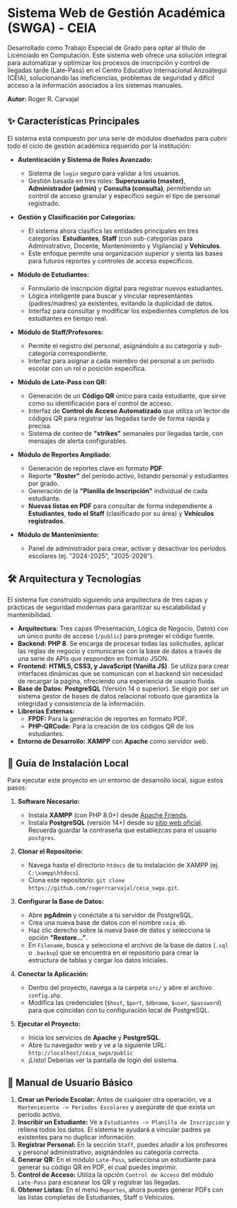 # Sistema Web de Gestión Académica (SWGA) - CEIA

Desarrollado como Trabajo Especial de Grado para optar al título de Licenciado en Computación. Este sistema web ofrece una solución integral para automatizar y optimizar los procesos de inscripción y control de llegadas tarde (Late-Pass) en el Centro Educativo Internacional Anzoátegui (CEIA), solucionando las ineficiencias, problemas de seguridad y difícil acceso a la información asociados a los sistemas manuales.

**Autor:** Roger R. Carvajal

## ✨ Características Principales

El sistema está compuesto por una serie de módulos diseñados para cubrir todo el ciclo de gestión académica requerido por la institución:

* **Autenticación y Sistema de Roles Avanzado:**
    * Sistema de `login` seguro para validar a los usuarios.
    * Gestión basada en tres roles: **Superusuario (master)**, **Administrador (admin)** y **Consulta (consulta)**, permitiendo un control de acceso granular y específico según el tipo de personal registrado.

* **Gestión y Clasificación por Categorías:**
    * El sistema ahora clasifica las entidades principales en tres categorías: **Estudiantes**, **Staff** (con sub-categorías para Administrativo, Docente, Mantenimiento y Vigilancia) y **Vehículos**.
    * Este enfoque permite una organización superior y sienta las bases para futuros reportes y controles de acceso específicos.

* **Módulo de Estudiantes:**
    * Formulario de inscripción digital para registrar nuevos estudiantes.
    * Lógica inteligente para buscar y vincular representantes (padres/madres) ya existentes, evitando la duplicidad de datos.
    * Interfaz para consultar y modificar los expedientes completos de los estudiantes en tiempo real.

* **Módulo de Staff/Profesores:**
    * Permite el registro del personal, asignándolo a su categoría y sub-categoría correspondiente.
    * Interfaz para asignar a cada miembro del personal a un período escolar con un rol o posición específica.

* **Módulo de Late-Pass con QR:**
    * Generación de un **Código QR** único para cada estudiante, que sirve como su identificación para el control de acceso.
    * Interfaz de **Control de Acceso Automatizado** que utiliza un lector de códigos QR para registrar las llegadas tarde de forma rápida y precisa.
    * Sistema de conteo de **"strikes"** semanales por llegadas tarde, con mensajes de alerta configurables.

* **Módulo de Reportes Ampliado:**
    * Generación de reportes clave en formato **PDF**.
    * Reporte **"Roster"** del período activo, listando personal y estudiantes por grado.
    * Generación de la **"Planilla de Inscripción"** individual de cada estudiante.
    * **Nuevas listas en PDF** para consultar de forma independiente a **Estudiantes**, **todo el Staff** (clasificado por su área) y **Vehículos registrados**.

* **Módulo de Mantenimiento:**
    * Panel de administrador para crear, activar y desactivar los períodos escolares (ej. "2024-2025", "2025-2026").

## 🛠️ Arquitectura y Tecnologías

El sistema fue construido siguiendo una arquitectura de tres capas y prácticas de seguridad modernas para garantizar su escalabilidad y mantenibilidad.

* **Arquitectura:** Tres capas (Presentación, Lógica de Negocio, Datos) con un único punto de acceso (`/public`) para proteger el código fuente.
* **Backend:** **PHP 8**. Se encarga de procesar todas las solicitudes, aplicar las reglas de negocio y comunicarse con la base de datos a través de una serie de APIs que responden en formato JSON.
* **Frontend:** **HTML5, CSS3, y JavaScript (Vanilla JS)**. Se utiliza para crear interfaces dinámicas que se comunican con el backend sin necesidad de recargar la página, ofreciendo una experiencia de usuario fluida.
* **Base de Datos:** **PostgreSQL** (Versión 14 o superior). Se eligió por ser un sistema gestor de bases de datos relacional robusto que garantiza la integridad y consistencia de la información.
* **Librerías Externas:**
    * **FPDF:** Para la generación de reportes en formato PDF.
    * **PHP-QRCode:** Para la creación de los códigos QR de los estudiantes.
* **Entorno de Desarrollo:** **XAMPP** con **Apache** como servidor web.

## 🚀 Guía de Instalación Local

Para ejecutar este proyecto en un entorno de desarrollo local, sigue estos pasos:

1.  **Software Necesario:**
    * Instala **XAMPP** (con PHP 8.0+) desde [Apache Friends](https://www.apachefriends.org/index.html).
    * Instala **PostgreSQL** (versión 14+) desde su [sitio web oficial](https://www.postgresql.org/download/). Recuerda guardar la contraseña que establezcas para el usuario `postgres`.

2.  **Clonar el Repositorio:**
    * Navega hasta el directorio `htdocs` de tu instalación de XAMPP (ej. `C:\xampp\htdocs`).
    * Clona este repositorio: `git clone https://github.com/rogerrcarvajal/ceia_swga.git`.

3.  **Configurar la Base de Datos:**
    * Abre **pgAdmin** y conéctate a tu servidor de PostgreSQL.
    * Crea una nueva base de datos con el nombre `ceia_db`.
    * Haz clic derecho sobre la nueva base de datos y selecciona la opción **"Restore..."**.
    * En `Filename`, busca y selecciona el archivo de la base de datos (`.sql` o `.backup`) que se encuentra en el repositorio para crear la estructura de tablas y cargar los datos iniciales.

4.  **Conectar la Aplicación:**
    * Dentro del proyecto, navega a la carpeta `src/` y abre el archivo `config.php`.
    * Modifica las credenciales (`$host`, `$port`, `$dbname`, `$user`, `$password`) para que coincidan con tu configuración local de PostgreSQL.

5.  **Ejecutar el Proyecto:**
    * Inicia los servicios de **Apache** y **PostgreSQL**.
    * Abre tu navegador web y ve a la siguiente URL: `http://localhost/ceia_swga/public`
    * ¡Listo! Deberías ver la pantalla de login del sistema.

## 📄 Manual de Usuario Básico

1.  **Crear un Período Escolar:** Antes de cualquier otra operación, ve a `Mantenimiento -> Períodos Escolares` y asegúrate de que exista un período activo.
2.  **Inscribir un Estudiante:** Ve a `Estudiantes -> Planilla de Inscripción` y rellena todos los datos. El sistema te ayudará a vincular padres ya existentes para no duplicar información.
3.  **Registrar Personal:** En la sección `Staff`, puedes añadir a los profesores y personal administrativo, asignándoles su categoría correcta.
4.  **Generar QR:** En el módulo `Late-Pass`, selecciona un estudiante para generar su código QR en PDF, el cual puedes imprimir.
5.  **Control de Acceso:** Utiliza la opción `Control de Acceso` del módulo `Late-Pass` para escanear los QR y registrar las llegadas.
6.  **Obtener Listas:** En el menú `Reportes`, ahora puedes generar PDFs con las listas completas de Estudiantes, Staff o Vehículos.
